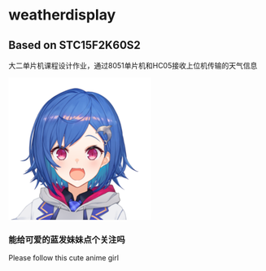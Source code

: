 # weatherdisplay
## Based on STC15F2K60S2
大二单片机课程设计作业，通过8051单片机和HC05接收上位机传输的天气信息

![小栗帽](/chigusa.png)
### 能给可爱的蓝发妹妹点个关注吗
Please follow this cute anime girl
